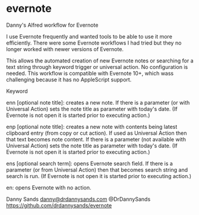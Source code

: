 # evernote
Danny's Alfred workflow for Evernote

I use Evernote frequently and wanted tools to be able to use it more efficiently. There were some Evernote workflows I had tried but they no longer worked with newer versions of Evernote.

This allows the automated creation of new Evernote notes or searching for a text string through keyword trigger or universal action. No configuration is needed. This workflow is compatible with Evernote 10+, which wass challenging because it has no AppleScript support.

Keyword

enn [optional note title]: creates a new note. If there is a parameter (or with Universal Action) sets the note title as parameter with today's date. (If Evernote is not open it is started prior to executing action.)

enp [optional note title]: creates a new note with contents being latest clipboard entry (from copy or cut action). If used as Universal Action then that text becomes note content. If there is a parameter (not available with Universal Action) sets the note title as parameter with today's date. (If Evernote is not open it is started prior to executing action.)

ens [optional search term]: opens Evernote search field. If there is a parameter (or from Universal Action) then that becomes search string and search is run. (If Evernote is not open it is started prior to executing action.)

en: opens Evernote with no action.

Danny Sands
danny@drdannysands.com
@DrDannySands
https://github.com/drdannysands/evernote
